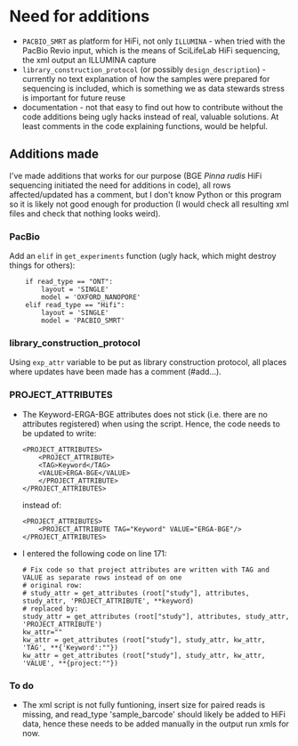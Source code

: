 # Need for additions
* `PACBIO_SMRT` as platform for HiFi, not only `ILLUMINA` - when tried with the PacBio Revio input, which is the means of SciLifeLab HiFi sequencing, the xml output an ILLUMINA capture
* `library_construction_protocol` (or possibly `design_description`) - currently no text explanation of how the samples were prepared for sequencing is included, which is something we as data stewards stress is important for future reuse
* documentation - not that easy to find out how to contribute without the code additions being ugly hacks instead of real, valuable solutions. At least comments in the code explaining functions, would be helpful.

## Additions made
I've made additions that works for our purpose (BGE *Pinna rudis* HiFi sequencing initiated the need for additions in code), all rows affected/updated has a comment, but I don't know Python or this program so it is likely not good enough for production (I would check all resulting xml files and check that nothing looks weird).

### PacBio
Add an `elif` in `get_experiments` function (ugly hack, which might destroy things for others):
```
    if read_type == "ONT":
        layout = 'SINGLE'
        model = 'OXFORD_NANOPORE'
    elif read_type == "Hifi":
        layout = 'SINGLE'
        model = 'PACBIO_SMRT'
```

### library_construction_protocol
Using `exp_attr` variable to be put as library construction protocol, all places where updates have been made has a comment (#add...).

### PROJECT_ATTRIBUTES

* The Keyword-ERGA-BGE attributes does not stick (i.e. there are no attributes registered) when using the script. Hence, the code needs to be updated to write:
    ```
    <PROJECT_ATTRIBUTES>
        <PROJECT_ATTRIBUTE>
        <TAG>Keyword</TAG>
        <VALUE>ERGA-BGE</VALUE>
        </PROJECT_ATTRIBUTE>
    </PROJECT_ATTRIBUTES>
    ```
    instead of:
    ```
    <PROJECT_ATTRIBUTES>
        <PROJECT_ATTRIBUTE TAG="Keyword" VALUE="ERGA-BGE"/>
    </PROJECT_ATTRIBUTES>
* I entered the following code on line 171:
    ```
    # Fix code so that project attributes are written with TAG and VALUE as separate rows instead of on one
    # original row: 
    # study_attr = get_attributes (root["study"], attributes, study_attr, 'PROJECT_ATTRIBUTE', **keyword)
    # replaced by:
    study_attr = get_attributes (root["study"], attributes, study_attr, 'PROJECT_ATTRIBUTE')
    kw_attr=""
    kw_attr = get_attributes (root["study"], study_attr, kw_attr, 'TAG', **{'Keyword':""})
    kw_attr = get_attributes (root["study"], study_attr, kw_attr, 'VALUE', **{project:""})
    ```

### To do
* The xml script is not fully funtioning, insert size for paired reads is missing, and read_type 'sample_barcode' should likely be added to HiFi data, hence these needs to be added manually in the output run xmls for now.
